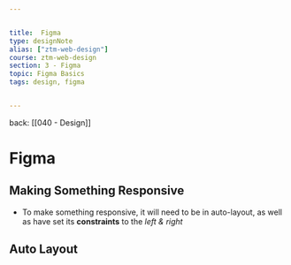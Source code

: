```yaml
---


title:  Figma
type: designNote
alias: ["ztm-web-design"]
course: ztm-web-design
section: 3 - Figma
topic: Figma Basics
tags: design, figma


---
```

back: [[040 - Design]]


# Figma


## Making Something Responsive

- To make something responsive,  it will need to be in auto-layout, as well as have set its **constraints** to the *left & right*


## Auto Layout

